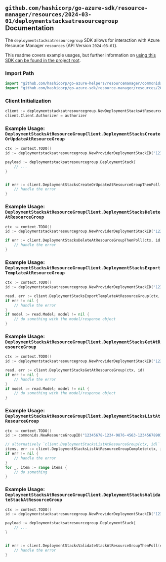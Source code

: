 
## `github.com/hashicorp/go-azure-sdk/resource-manager/resources/2024-03-01/deploymentstacksatresourcegroup` Documentation

The `deploymentstacksatresourcegroup` SDK allows for interaction with Azure Resource Manager `resources` (API Version `2024-03-01`).

This readme covers example usages, but further information on [using this SDK can be found in the project root](https://github.com/hashicorp/go-azure-sdk/tree/main/docs).

### Import Path

```go
import "github.com/hashicorp/go-azure-helpers/resourcemanager/commonids"
import "github.com/hashicorp/go-azure-sdk/resource-manager/resources/2024-03-01/deploymentstacksatresourcegroup"
```


### Client Initialization

```go
client := deploymentstacksatresourcegroup.NewDeploymentStacksAtResourceGroupClientWithBaseURI("https://management.azure.com")
client.Client.Authorizer = authorizer
```


### Example Usage: `DeploymentStacksAtResourceGroupClient.DeploymentStacksCreateOrUpdateAtResourceGroup`

```go
ctx := context.TODO()
id := deploymentstacksatresourcegroup.NewProviderDeploymentStackID("12345678-1234-9876-4563-123456789012", "example-resource-group", "deploymentStackName")

payload := deploymentstacksatresourcegroup.DeploymentStack{
	// ...
}


if err := client.DeploymentStacksCreateOrUpdateAtResourceGroupThenPoll(ctx, id, payload); err != nil {
	// handle the error
}
```


### Example Usage: `DeploymentStacksAtResourceGroupClient.DeploymentStacksDeleteAtResourceGroup`

```go
ctx := context.TODO()
id := deploymentstacksatresourcegroup.NewProviderDeploymentStackID("12345678-1234-9876-4563-123456789012", "example-resource-group", "deploymentStackName")

if err := client.DeploymentStacksDeleteAtResourceGroupThenPoll(ctx, id, deploymentstacksatresourcegroup.DefaultDeploymentStacksDeleteAtResourceGroupOperationOptions()); err != nil {
	// handle the error
}
```


### Example Usage: `DeploymentStacksAtResourceGroupClient.DeploymentStacksExportTemplateAtResourceGroup`

```go
ctx := context.TODO()
id := deploymentstacksatresourcegroup.NewProviderDeploymentStackID("12345678-1234-9876-4563-123456789012", "example-resource-group", "deploymentStackName")

read, err := client.DeploymentStacksExportTemplateAtResourceGroup(ctx, id)
if err != nil {
	// handle the error
}
if model := read.Model; model != nil {
	// do something with the model/response object
}
```


### Example Usage: `DeploymentStacksAtResourceGroupClient.DeploymentStacksGetAtResourceGroup`

```go
ctx := context.TODO()
id := deploymentstacksatresourcegroup.NewProviderDeploymentStackID("12345678-1234-9876-4563-123456789012", "example-resource-group", "deploymentStackName")

read, err := client.DeploymentStacksGetAtResourceGroup(ctx, id)
if err != nil {
	// handle the error
}
if model := read.Model; model != nil {
	// do something with the model/response object
}
```


### Example Usage: `DeploymentStacksAtResourceGroupClient.DeploymentStacksListAtResourceGroup`

```go
ctx := context.TODO()
id := commonids.NewResourceGroupID("12345678-1234-9876-4563-123456789012", "example-resource-group")

// alternatively `client.DeploymentStacksListAtResourceGroup(ctx, id)` can be used to do batched pagination
items, err := client.DeploymentStacksListAtResourceGroupComplete(ctx, id)
if err != nil {
	// handle the error
}
for _, item := range items {
	// do something
}
```


### Example Usage: `DeploymentStacksAtResourceGroupClient.DeploymentStacksValidateStackAtResourceGroup`

```go
ctx := context.TODO()
id := deploymentstacksatresourcegroup.NewProviderDeploymentStackID("12345678-1234-9876-4563-123456789012", "example-resource-group", "deploymentStackName")

payload := deploymentstacksatresourcegroup.DeploymentStack{
	// ...
}


if err := client.DeploymentStacksValidateStackAtResourceGroupThenPoll(ctx, id, payload); err != nil {
	// handle the error
}
```
